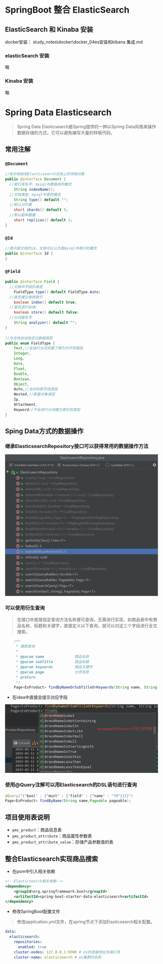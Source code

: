 # SpringBoot 整合 ElasticSearch

## ElasticSearch 和 Kinaba 安装

docker安装： study_notes\docker\docker_04es安装和kibana 集成.md

### elasticSearch 安装

略

### Kinaba 安装

略

# Spring Data Elasticsearch

> Spring Data Elasticsearch是Spring提供的一种以Spring Data风格来操作数据存储的方式，它可以避免编写大量的样板代码。

## 常用注解

### `@Document`

```java
//标示映射到Elasticsearch文档上的领域对象
public @interface Document {
  //索引库名字，mysql中数据库的概念
    String indexName();
  //文档类型，mysql中表的概念
    String type() default "";
  //默认分片数
    short shards() default 5;
  //默认副本数量
    short replicas() default 1;
}
```

### `@Id`

```java
//表示是文档的id，文档可以认为是mysql中表行的概念
public @interface Id {
}
```

### `@Field`

```java
public @interface Field {
  //文档中字段的类型
    FieldType type() default FieldType.Auto;
  //是否建立倒排索引
    boolean index() default true;
  //是否进行存储
    boolean store() default false;
  //分词器名字
    String analyzer() default "";
}

//为文档自动指定元数据类型
public enum FieldType {
    Text,//会进行分词并建了索引的字符类型
    Integer,
    Long,
    Date,
    Float,
    Double,
    Boolean,
    Object,
    Auto,//自动判断字段类型
    Nested,//嵌套对象类型
    Ip,
    Attachment,
    Keyword//不会进行分词建立索引的类型
}

```

## Sping Data方式的数据操作

### 继承ElasticsearchRepository接口可以获得常用的数据操作方法

![image-20201231140933437](SpringBoot02_boot-elastic/image-20201231140933437.png)

### 可以使用衍生查询

> 在接口中直接指定查询方法名称便可查询，无需进行实现，如商品表中有商品名称、标题和关键字，直接定义以下查询，就可以对这三个字段进行全文搜索。

```java
    /**
     * 搜索查询
     *
     * @param name              商品名称
     * @param subTitle          商品标题
     * @param keywords          商品关键字
     * @param page              分页信息
     * @return
     */
    Page<EsProduct> findByNameOrSubTitleOrKeywords(String name, String subTitle, String keywords, Pageable page);
```

- 在idea中直接会提示对应字段

![img](SpringBoot02_boot-elastic/arch_screen_32.png)

### 使用@Query注解可以用Elasticsearch的DSL语句进行查询

```java
@Query("{"bool" : {"must" : {"field" : {"name" : "?0"}}}}")
Page<EsProduct> findByName(String name,Pageable pageable);
```

## 项目使用表说明

- `pms_product`：商品信息表
- `pms_product_attribute`：商品属性参数表
- `pms_product_attribute_value`：存储产品参数值的表

## 整合Elasticsearch实现商品搜索

- 在pom中引入相关依赖

```xml
<!--Elasticsearch相关依赖-->
<dependency>
    <groupId>org.springframework.boot</groupId>
    <artifactId>spring-boot-starter-data-elasticsearch<artifactId>
</dependency>
```

- 修改SpringBoot配置文件

> 修改application.yml文件，在spring节点下添加Elasticsearch相关配置。

```yaml
data:
  elasticsearch:
    repositories:
      enabled: true
    cluster-nodes: 127.0.0.1:9300 # es的连接地址及端口号
    cluster-name: elasticsearch # es集群的名称
```

